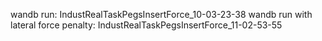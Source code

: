 wandb run: IndustRealTaskPegsInsertForce_10-03-23-38
wandb run with lateral force penalty: IndustRealTaskPegsInsertForce_11-02-53-55